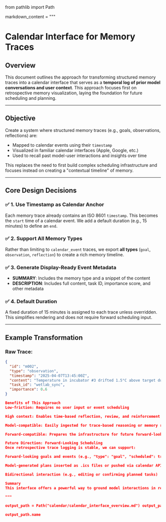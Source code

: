from pathlib import Path

markdown_content = """
# Calendar Interface for Memory Traces

## Overview

This document outlines the approach for transforming structured memory traces into a calendar interface that serves as a **temporal log of prior model conversations and user context**. This approach focuses first on retrospective memory visualization, laying the foundation for future scheduling and planning.

---

## Objective

Create a system where structured memory traces (e.g., goals, observations, reflections) are:
- Mapped to calendar events using their `timestamp`
- Visualized in familiar calendar interfaces (Apple, Google, etc.)
- Used to recall past model-user interactions and insights over time

This replaces the need to first build complex scheduling infrastructure and focuses instead on creating a "contextual timeline" of memory.

---

## Core Design Decisions

### ✅ 1. Use Timestamp as Calendar Anchor
Each memory trace already contains an ISO 8601 `timestamp`. This becomes the `start` time of a calendar event. We add a default duration (e.g., 15 minutes) to define an `end`.

### ✅ 2. Support All Memory Types
Rather than limiting to `calendar_event` traces, we export **all types** (`goal`, `observation`, `reflection`) to create a rich memory timeline.

### ✅ 3. Generate Display-Ready Event Metadata
- **SUMMARY**: Includes the memory type and a snippet of the content
- **DESCRIPTION**: Includes full content, task ID, importance score, and other metadata

### ✅ 4. Default Duration
A fixed duration of 15 minutes is assigned to each trace unless overridden. This simplifies rendering and does not require forward scheduling input.

---

## Example Transformation

### Raw Trace:
```json
{
  "id": "m002",
  "type": "observation",
  "timestamp": "2025-04-07T13:45:00Z",
  "content": "Temperature in incubator #3 drifted 1.5°C above target during morning run.",
  "task_id": "wetlab_sync",
  "importance": 0.6
}

Benefits of This Approach
Low-friction: Requires no user input or event scheduling

High context: Enables time-based reflection, review, and reinforcement

Model-compatible: Easily ingested for trace-based reasoning or memory retrieval

Forward-compatible: Prepares the infrastructure for future forward-looking planning

Future Direction: Forward-Looking Scheduling
Once retrospective trace logging is stable, we can support:

Forward-looking goals and events (e.g., "type": "goal", "scheduled": true)

Model-generated plans inserted as .ics files or pushed via calendar APIs

Bidirectional interaction (e.g., editing or confirming planned tasks)

Summary
This interface offers a powerful way to ground model interactions in real time, giving users a tangible view of their evolving memory graph. It also creates a natural extension for future planning tools and intelligent scheduling.

"""

output_path = Path("calendar/calendar_interface_overview.md") output_path.parent.mkdir(parents=True, exist_ok=True) output_path.write_text(markdown_content.strip())

output_path.name
